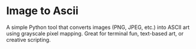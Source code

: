 # Image to Ascii

A simple Python tool that converts images (PNG, JPEG, etc.) into ASCII art using grayscale pixel mapping. Great for terminal fun, text-based art, or creative scripting.
